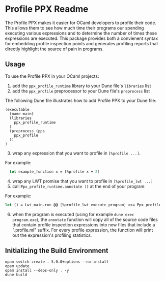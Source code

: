 Profile PPX Readme
==================

The Profile PPX makes it easier for OCaml developers to profile their code. This allows them to see how much time their programs our spending executing various expressions and to determine the number of times these expressions are executed. This package provides both a convienent syntax for embedding profile inspection points and generates profiling reports that directly highlight the source of pain in programs.

Usage
-----

To use the Profile PPX in your OCaml projects:

1. add the `ppx_profile_runtime` library to your Dune file's `libraries` list
2. add the `ppx_profile` preprocessor to your Dune file's `preprocess` list

The following Dune file illustrates how to add Profile PPX to your Dune file:

```
(executable
  (name main)
  (libraries
    ppx_profile_runtime
  )
  (preprocess (pps
    ppx_profile
  ))
)
```

3. wrap any expression that you want to profile in `[%profile ...]`.

For example:

``` ocaml
  let example_function x = [%profile x + 2]
```

4. wrap any LWT promise that you want to profile in `[%profile_lwt ...]`
5. call `Ppx_profile_runtime.annotate ()` at the end of your program

For example:

``` ocaml
let () = Lwt_main.run @@ [%profile_lwt execute_program] >>= Ppx_profile_runtime.annotate
```

6. when the program is executed (using for example `dune exec program.exe`), the `annotate` function will copy all of the source code files that contain profile inspection expressions into new files that include a ".profile.ml" suffix. For every profile expression, the function will print out the expression's profiling statistics.

Initializing the Build Environment
----------------------------------

```
opam switch create . 5.0.0+options --no-install
opam update
opam install --deps-only . -y
dune build
```